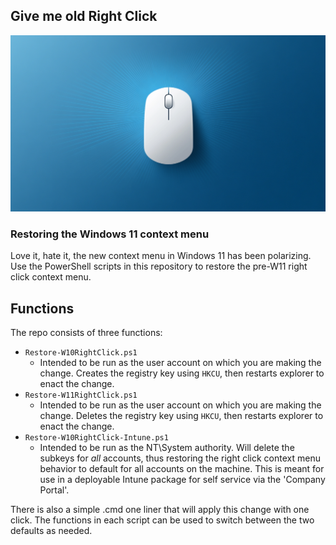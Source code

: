 ## Give me old Right Click

![Give me old right click](src/imgs/right-click-1.png)

### Restoring the Windows 11 context menu

Love it, hate it, the new context menu in Windows 11 has been polarizing. Use the PowerShell scripts in this repository to restore the pre-W11 right click context menu. 

## Functions

The repo consists of three functions:

- `Restore-W10RightClick.ps1`
    -   Intended to be run as the user account on which you are making the change. Creates the registry key using `HKCU`, then restarts explorer to enact the change. 
- `Restore-W11RightClick.ps1`
    -   Intended to be run as the user account on which you are making the change. Deletes the registry key using `HKCU`, then restarts explorer to enact the change. 
- `Restore-W10RightClick-Intune.ps1`
    -   Intended to be run as the NT\System authority. Will delete the subkeys for *all* accounts, thus restoring the right click context menu behavior to default for all accounts on the machine. This is meant for use in a deployable Intune package for self service via the 'Company Portal'. 

There is also a simple .cmd one liner that will apply this change with one click. The functions in each script can be used to switch between the two defaults as needed. 


